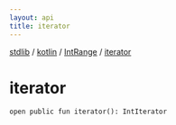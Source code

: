 ```yaml
---
layout: api
title: iterator
---
```

[stdlib](../../index.md) / [kotlin](../index.md) / [IntRange](index.md) / [iterator](iterator.md)

# iterator

```
open public fun iterator(): IntIterator
```
